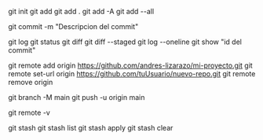 git init
git add <nombre del archivo>
git add .
git add -A
git add --all

git commit -m "Descripcion del commit"

git log
git status
git diff
git diff --staged
git log --oneline
git show "id del commit"

git remote add origin https://github.com/andres-lizarazo/mi-proyecto.git
git remote set-url origin https://github.com/tuUsuario/nuevo-repo.git
git remote remove origin

git branch -M main
git push -u origin main

git remote -v

git stash
git stash list
git stash apply
git stash clear